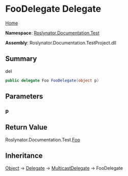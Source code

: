 # FooDelegate Delegate

[Home](../../../../README.md)

**Namespace**: [Roslynator.Documentation.Test](../README.md)

**Assembly**: Roslynator\.Documentation\.TestProject\.dll

## Summary

del

```csharp
public delegate Foo FooDelegate(object p)
```

## Parameters

### p





## Return Value

Roslynator\.Documentation\.Test\.[Foo](../Foo/README.md)

## Inheritance

[Object](https://docs.microsoft.com/en-us/dotnet/api/system.object) &#x2192; [Delegate](https://docs.microsoft.com/en-us/dotnet/api/system.delegate) &#x2192; [MulticastDelegate](https://docs.microsoft.com/en-us/dotnet/api/system.multicastdelegate) &#x2192; FooDelegate
